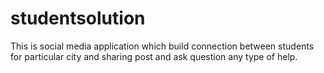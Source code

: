# studentsolution
This is social media application which build connection between students for particular city and sharing post and ask question any type of help.
